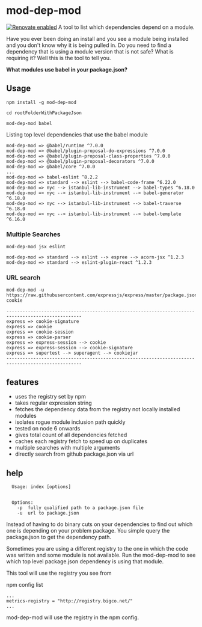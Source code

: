 # mod-dep-mod

[![Renovate enabled](https://img.shields.io/badge/renovate-enabled-brightgreen.svg)](https://renovatebot.com/)
A tool to list which dependencies depend on a module.

Have you ever been doing an install and you see a module being installed and you don't know why it is being pulled in. Do you need to find a dependency that is using a module version that is not safe? What is requiring it? Well this is the tool to tell you.

**What modules use babel in your package.json?**


## Usage

```
npm install -g mod-dep-mod

cd rootFolderWithPackageJson

mod-dep-mod babel

```

Listing top level dependencies that use the babel module

```
mod-dep-mod => @babel/runtime ^7.0.0
mod-dep-mod => @babel/plugin-proposal-do-expressions ^7.0.0
mod-dep-mod => @babel/plugin-proposal-class-properties ^7.0.0
mod-dep-mod => @babel/plugin-proposal-decorators ^7.0.0
mod-dep-mod => @babel/core ^7.0.0
...
mod-dep-mod => babel-eslint ^8.2.2
mod-dep-mod => standard --> eslint --> babel-code-frame ^6.22.0
mod-dep-mod => nyc --> istanbul-lib-instrument --> babel-types ^6.18.0
mod-dep-mod => nyc --> istanbul-lib-instrument --> babel-generator ^6.18.0
mod-dep-mod => nyc --> istanbul-lib-instrument --> babel-traverse ^6.18.0
mod-dep-mod => nyc --> istanbul-lib-instrument --> babel-template ^6.16.0
```

### Multiple Searches
```
mod-dep-mod jsx eslint
```



```
mod-dep-mod => standard --> eslint --> espree --> acorn-jsx ^1.2.3
mod-dep-mod => standard --> eslint-plugin-react ^1.2.3

```

### URL search
```
mod-dep-mod -u https://raw.githubusercontent.com/expressjs/express/master/package.json cookie
```

```
--------------------------------------------------------------------------------------------------
express => cookie-signature
express => cookie
express => cookie-session
express => cookie-parser
express => express-session --> cookie
express => express-session --> cookie-signature
express => supertest --> superagent --> cookiejar
--------------------------------------------------------------------------------------------------
```



## features

- uses the registry set by npm
- takes regular expression string
- fetches the dependency data from the registry not locally installed modules
- isolates rogue module inclusion path quickly
- tested on node 6 onwards
- gives total count of all dependencies fetched
- caches each registry fetch to speed up on duplicates
- multiple searches with multiple arguments
- directly search from github package.json via url

## help

```
  Usage: index [options]


  Options:
    -p  fully qualified path to a package.json file
    -u  url to package.json
```



Instead of having to do binary cuts on your dependencies to find out which one is depending on your problem package. You simple query the package.json to
get the dependency path.

Sometimes you are using a different registry to the one in which the code was written and some module is
not available. Run the mod-dep-mod to see which top level package.json dependency is using that module.

This tool will use the registry you see from

npm config list

```
...
metrics-registry = "http://registry.bigco.net/"
...
```

mod-dep-mod will use the registry in the npm config.
